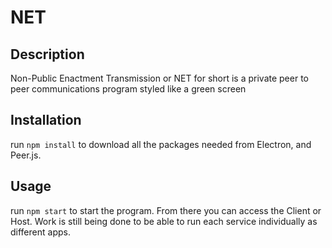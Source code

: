 # NET
## Description
 Non-Public Enactment Transmission or NET for short is a private peer to peer communications program styled like a green screen 
## Installation
run `npm install` to download all the packages needed from Electron, and Peer.js.
## Usage
run `npm start` to start the program.
From there you can access the Client or Host. Work is still being done to be able to run each service individually as different apps. 
